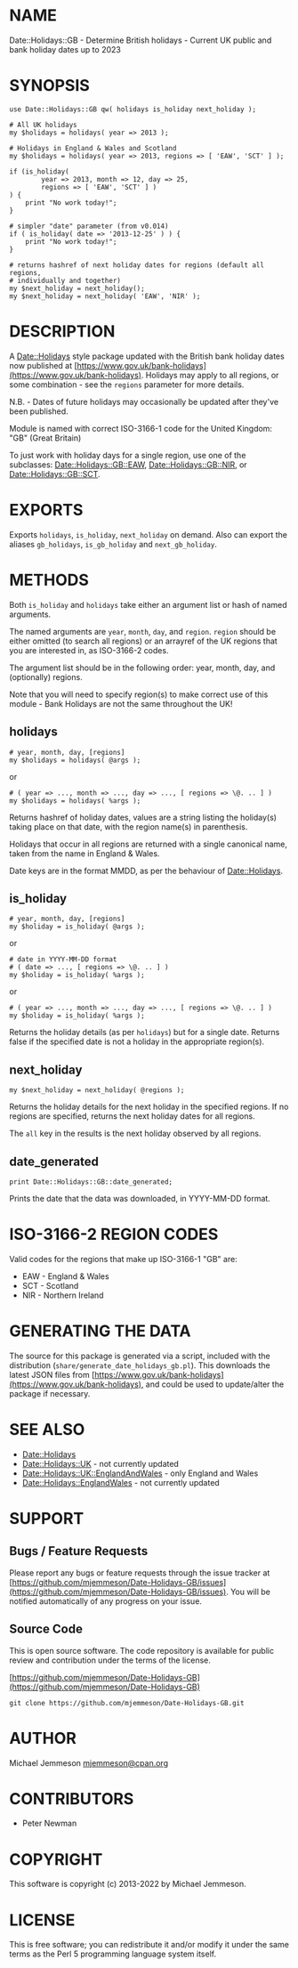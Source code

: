 # NAME

Date::Holidays::GB - Determine British holidays - Current UK public and bank holiday dates up to 2023

# SYNOPSIS

    use Date::Holidays::GB qw( holidays is_holiday next_holiday );

    # All UK holidays
    my $holidays = holidays( year => 2013 );

    # Holidays in England & Wales and Scotland
    my $holidays = holidays( year => 2013, regions => [ 'EAW', 'SCT' ] );

    if (is_holiday(
            year => 2013, month => 12, day => 25,
            regions => [ 'EAW', 'SCT' ] )
    ) {
        print "No work today!";
    }

    # simpler "date" parameter (from v0.014)
    if ( is_holiday( date => '2013-12-25' ) ) {
        print "No work today!";
    }

    # returns hashref of next holiday dates for regions (default all regions,
    # individually and together)
    my $next_holiday = next_holiday();
    my $next_holiday = next_holiday( 'EAW', 'NIR' );

# DESCRIPTION

A [Date::Holidays](https://metacpan.org/pod/Date%3A%3AHolidays) style package updated with the British bank holiday dates now
published at [https://www.gov.uk/bank-holidays](https://www.gov.uk/bank-holidays). Holidays may apply to all
regions, or some combination - see the `regions` parameter for more details.

N.B. - Dates of future holidays may occasionally be updated after they've been
published.

Module is named with correct ISO-3166-1 code for the United Kingdom: "GB"
(Great Britain)

To just work with holiday days for a single region, use one of the subclasses:
[Date::Holidays::GB::EAW](https://metacpan.org/pod/Date%3A%3AHolidays%3A%3AGB%3A%3AEAW), [Date::Holidays::GB::NIR](https://metacpan.org/pod/Date%3A%3AHolidays%3A%3AGB%3A%3ANIR), or
[Date::Holidays::GB::SCT](https://metacpan.org/pod/Date%3A%3AHolidays%3A%3AGB%3A%3ASCT).

# EXPORTS

Exports `holidays`, `is_holiday`, `next_holiday` on demand.
Also can export the aliases `gb_holidays`, `is_gb_holiday`
and `next_gb_holiday`.

# METHODS

Both `is_holiday` and `holidays` take either an argument list or hash of
named arguments.

The named arguments are `year`, `month`, `day`, and `region`. `region`
should be either omitted (to search all regions) or an arrayref of the UK
regions that you are interested in, as ISO-3166-2 codes.

The argument list should be in the following order: year, month, day, and
(optionally) regions.

Note that you will need to specify region(s) to make correct use of this
module - Bank Holidays are not the same throughout the UK!

## holidays

    # year, month, day, [regions]
    my $holidays = holidays( @args );

or

    # ( year => ..., month => ..., day => ..., [ regions => \@. .. ] )
    my $holidays = holidays( %args );

Returns hashref of holiday dates, values are a string listing the holiday(s)
taking place on that date, with the region name(s) in parenthesis.

Holidays that occur in all regions are returned with a single canonical name,
taken from the name in England & Wales.

Date keys are in the format MMDD, as per the behaviour of [Date::Holidays](https://metacpan.org/pod/Date%3A%3AHolidays).

## is\_holiday

    # year, month, day, [regions]
    my $holiday = is_holiday( @args );

or

    # date in YYYY-MM-DD format
    # ( date => ..., [ regions => \@. .. ] )
    my $holiday = is_holiday( %args );

or

    # ( year => ..., month => ..., day => ..., [ regions => \@. .. ] )
    my $holiday = is_holiday( %args );

Returns the holiday details (as per `holidays`) but for a single date.
Returns false if the specified date is not a holiday in the appropriate
region(s).

## next\_holiday

    my $next_holiday = next_holiday( @regions );

Returns the holiday details for the next holiday in the specified regions.
If no regions are specified, returns the next holiday dates for all regions.

The `all` key in the results is the next holiday observed by all regions.

## date\_generated

    print Date::Holidays::GB::date_generated;

Prints the date that the data was downloaded, in YYYY-MM-DD format.

# ISO-3166-2 REGION CODES

Valid codes for the regions that make up ISO-3166-1 "GB" are:

- EAW - England & Wales
- SCT - Scotland
- NIR - Northern Ireland

# GENERATING THE DATA

The source for this package is generated via a script, included with the
distribution (`share/generate_date_holidays_gb.pl`). This downloads the
latest JSON files from [https://www.gov.uk/bank-holidays](https://www.gov.uk/bank-holidays), and could be used to
update/alter the package if necessary.

# SEE ALSO

- [Date::Holidays](https://metacpan.org/pod/Date%3A%3AHolidays)
- [Date::Holidays::UK](https://metacpan.org/pod/Date%3A%3AHolidays%3A%3AUK) - not currently updated
- [Date::Holidays::UK::EnglandAndWales](https://metacpan.org/pod/Date%3A%3AHolidays%3A%3AUK%3A%3AEnglandAndWales) - only England and Wales
- [Date::Holidays::EnglandWales](https://metacpan.org/pod/Date%3A%3AHolidays%3A%3AEnglandWales) - not currently updated

# SUPPORT

## Bugs / Feature Requests

Please report any bugs or feature requests through the issue tracker
at [https://github.com/mjemmeson/Date-Holidays-GB/issues](https://github.com/mjemmeson/Date-Holidays-GB/issues).
You will be notified automatically of any progress on your issue.

## Source Code

This is open source software.  The code repository is available for
public review and contribution under the terms of the license.

[https://github.com/mjemmeson/Date-Holidays-GB](https://github.com/mjemmeson/Date-Holidays-GB)

    git clone https://github.com/mjemmeson/Date-Holidays-GB.git

# AUTHOR

Michael Jemmeson <mjemmeson@cpan.org>

# CONTRIBUTORS

- Peter Newman

# COPYRIGHT

This software is copyright (c) 2013-2022 by Michael Jemmeson.

# LICENSE

This is free software; you can redistribute it and/or modify it under
the same terms as the Perl 5 programming language system itself.
